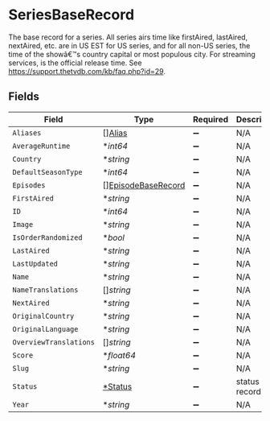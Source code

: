 # SeriesBaseRecord

The base record for a series. All series airs time like firstAired, lastAired, nextAired, etc. are in US EST for US series, and for all non-US series, the time of the showâ€™s country capital or most populous city. For streaming services, is the official release time. See https://support.thetvdb.com/kb/faq.php?id=29.


## Fields

| Field                                                           | Type                                                            | Required                                                        | Description                                                     |
| --------------------------------------------------------------- | --------------------------------------------------------------- | --------------------------------------------------------------- | --------------------------------------------------------------- |
| `Aliases`                                                       | [][Alias](../../models/shared/alias.md)                         | :heavy_minus_sign:                                              | N/A                                                             |
| `AverageRuntime`                                                | **int64*                                                        | :heavy_minus_sign:                                              | N/A                                                             |
| `Country`                                                       | **string*                                                       | :heavy_minus_sign:                                              | N/A                                                             |
| `DefaultSeasonType`                                             | **int64*                                                        | :heavy_minus_sign:                                              | N/A                                                             |
| `Episodes`                                                      | [][EpisodeBaseRecord](../../models/shared/episodebaserecord.md) | :heavy_minus_sign:                                              | N/A                                                             |
| `FirstAired`                                                    | **string*                                                       | :heavy_minus_sign:                                              | N/A                                                             |
| `ID`                                                            | **int64*                                                        | :heavy_minus_sign:                                              | N/A                                                             |
| `Image`                                                         | **string*                                                       | :heavy_minus_sign:                                              | N/A                                                             |
| `IsOrderRandomized`                                             | **bool*                                                         | :heavy_minus_sign:                                              | N/A                                                             |
| `LastAired`                                                     | **string*                                                       | :heavy_minus_sign:                                              | N/A                                                             |
| `LastUpdated`                                                   | **string*                                                       | :heavy_minus_sign:                                              | N/A                                                             |
| `Name`                                                          | **string*                                                       | :heavy_minus_sign:                                              | N/A                                                             |
| `NameTranslations`                                              | []*string*                                                      | :heavy_minus_sign:                                              | N/A                                                             |
| `NextAired`                                                     | **string*                                                       | :heavy_minus_sign:                                              | N/A                                                             |
| `OriginalCountry`                                               | **string*                                                       | :heavy_minus_sign:                                              | N/A                                                             |
| `OriginalLanguage`                                              | **string*                                                       | :heavy_minus_sign:                                              | N/A                                                             |
| `OverviewTranslations`                                          | []*string*                                                      | :heavy_minus_sign:                                              | N/A                                                             |
| `Score`                                                         | **float64*                                                      | :heavy_minus_sign:                                              | N/A                                                             |
| `Slug`                                                          | **string*                                                       | :heavy_minus_sign:                                              | N/A                                                             |
| `Status`                                                        | [*Status](../../models/shared/status.md)                        | :heavy_minus_sign:                                              | status record                                                   |
| `Year`                                                          | **string*                                                       | :heavy_minus_sign:                                              | N/A                                                             |